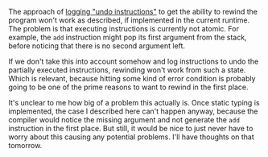 The approach of [logging "undo instructions"](/daily/2024-11-20) to get the
ability to rewind the program won't work as described, if implemented in the
current runtime. The problem is that executing instructions is currently not
atomic. For example, the `add` instruction might pop its first argument from the
stack, before noticing that there is no second argument left.

If we don't take this into account somehow and log instructions to undo the
partially executed instructions, rewinding won't work from such a state. Which
is relevant, because hitting some kind of error condition is probably going to
be one of the prime reasons to want to rewind in the first place.

It's unclear to me how big of a problem this actually is. Once static typing is
implemented, the case I described here can't happen anyway, because the compiler
would notice the missing argument and not generate the `add` instruction in the
first place. But still, it would be nice to just never have to worry about this
causing any potential problems. I'll have thoughts on that tomorrow.
